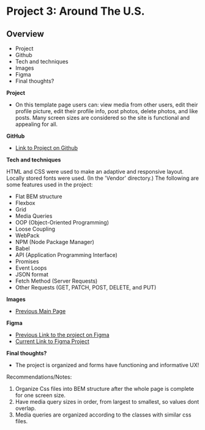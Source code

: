 # Project 3: Around The U.S.

## Overview

- Project
- Github
- Tech and techniques
- Images
- Figma
- Final thoughts?

**Project**

- On this template page users can: view media from other users, edit their profile picture, edit their profile info, post photos, delete photos, and like posts. Many screen sizes are considered so the site is functional and appealing for all.

**GitHub**

- [Link to Project on Github](https://freddy-pc.github.io/se_project_aroundtheus/)

**Tech and techniques**

HTML and CSS were used to make an adaptive and responsive layout.
Locally stored fonts were used. (In the 'Vendor' directory.)
The following are some features used in the project:

- Flat BEM structure
- Flexbox
- Grid
- Media Queries
- OOP (Object-Oriented Programming)
- Loose Coupling
- WebPack
- NPM (Node Package Manager)
- Babel
- API (Application Programming Interface)
- Promises
- Event Loops
- JSON format
- Fetch Method (Server Requests)
- Other Requests (GET, PATCH, POST, DELETE, and PUT)

**Images**

- [Previous Main Page](./src/images/main-page.png)

**Figma**

- [Previous Link to the project on Figma](https://www.figma.com/file/ii4xxsJ0ghevUOcssTlHZv/Sprint-3%3A-Around-the-US?node-id=0%3A1)
- [Current Link to Figma Project](https://www.figma.com/file/xQVeb8gprjukPVKXiLXS5T/Sprint-9%3A-Applied-JavaScript?t=8h8WH6vgHf2BJlsG-6)

**Final thoughts?**

- The project is organized and forms have functioning and informative UX!

Recommendations/Notes:

1. Organize Css files into BEM structure after the whole page is complete for one screen size.
2. Have media query sizes in order, from largest to smallest, so values dont overlap.
3. Media queries are organized according to the classes with similar css files.
